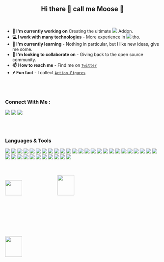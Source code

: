 <div align="center">

## Hi there 👋 call me Moose 🦌

</div>
<br>

- **🔭 I'm currently working on** Creating the ultimate ![](https://freeicons.vercel.app/icons/storybook?size=20&type=rounded) Addon.
- **💻 I work with many technologies** - More experience in ![](https://freeicons.vercel.app/icons/angular?size=20&type=rounded) tho.
- **🌱 I'm currently learning** - Nothing in particular, but I like new ideas, give me some.
- **👯 I'm looking to collaborate on** - Giving back to the open source community.
- **📫 How to reach me** - Find me on [`Twitter`](https://twitter.com/mooseSheriff)
- **⚡ Fun fact** - I collect [`Action Figures`](https://www.youtube.com/@sheriffMoose)

<br>
<br>


### Connect With Me :
[![](https://freeicons.vercel.app/icons/medium?size=50&type=rounded)][link.medium]
[![](https://freeicons.vercel.app/icons/twitter?size=50&bg=none)][link.twitter]
[![](https://freeicons.vercel.app/icons/linkedin?size=50&bg=none)][link.linkedin]

<br>
<br>

### Languages & Tools
![](https://freeicons.vercel.app/icons/javascript?size=50&bg=none)
![](https://freeicons.vercel.app/icons/typescript?size=50&bg=none)
![](https://freeicons.vercel.app/icons/html5?size=50&bg=none)
![](https://freeicons.vercel.app/icons/css3?size=50&bg=none)
![](https://freeicons.vercel.app/icons/angular?size=50&bg=none)
![](https://freeicons.vercel.app/icons/react?size=50&bg=none)
![](https://freeicons.vercel.app/icons/vuedotjs?size=50&bg=none)
![](https://freeicons.vercel.app/icons/storybook?size=50&bg=none)
![](https://freeicons.vercel.app/icons/nodedotjs?size=50&bg=none)
![](https://freeicons.vercel.app/icons/nestjs?size=50&bg=none)
![](https://freeicons.vercel.app/icons/lodash?size=50&bg=none)
![](https://freeicons.vercel.app/icons/dotenv?size=50&bg=none)
![](https://freeicons.vercel.app/icons/npm?size=50&bg=none)
![](https://freeicons.vercel.app/icons/git?size=50&bg=none)
![](https://freeicons.vercel.app/icons/github?size=50&type=circle)
![](https://freeicons.vercel.app/icons/gitlab?size=50&bg=none)
![](https://freeicons.vercel.app/icons/bitbucket?size=50&bg=none)
![](https://freeicons.vercel.app/icons/jenkins?size=50&bg=none)
![](https://freeicons.vercel.app/icons/bamboo?size=50&bg=none)
![](https://freeicons.vercel.app/icons/jira?size=50&bg=none)
![](https://freeicons.vercel.app/icons/confluence?size=50&bg=none)
![](https://freeicons.vercel.app/icons/android?size=50&bg=none)
![](https://freeicons.vercel.app/icons/ionic?size=50&bg=none)
![](https://freeicons.vercel.app/icons/materialdesign?size=50&bg=none)
![](https://freeicons.vercel.app/icons/apachecordova?size=50&bg=black&type=rounded)
![](https://freeicons.vercel.app/icons/mongodb?size=50&bg=none)
![](https://freeicons.vercel.app/icons/sqlite?size=50&bg=none)
![](https://freeicons.vercel.app/icons/mysql?size=50&bg=none)
![](https://freeicons.vercel.app/icons/microsoftsqlserver?size=50&bg=none)
![](https://freeicons.vercel.app/icons/oracle?size=50&bg=none)
![](https://freeicons.vercel.app/icons/amazonaws?size=50&bg=none)
![](https://freeicons.vercel.app/icons/microsoftazure?size=50&bg=none)
![](https://freeicons.vercel.app/icons/firebase?size=50&bg=none)
![](https://freeicons.vercel.app/icons/docker?size=50&bg=none)
![](https://freeicons.vercel.app/icons/vagrant?size=50&bg=none)
![](https://freeicons.vercel.app/icons/kubernetes?size=50&bg=none)


<br>
<br>

<div>

<img src="https://github-readme-stats.vercel.app/api/top-langs?username=sheriffmoose&show_icons=true&locale=en&layout=compact" width="33%" style="max-height:150px" />
<img src="https://github-readme-stats.vercel.app/api?username=sheriffmoose&show_icons=true&locale=en" width="33%"  style="max-height:200px" />
<img src="https://github-readme-streak-stats.herokuapp.com/?user=sheriffmoose" width="33%"  style="max-height:200px" />

</div>


[link.twitter]: https://twitter.com/mooseSheriff
[link.medium]: https://www.medium.com/@sheriffMoose
[link.linkedin]: https://www.linkedin.com/mosherif87